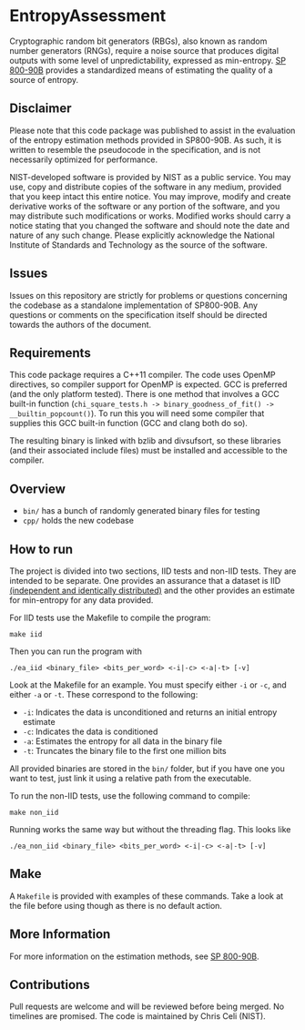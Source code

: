 # EntropyAssessment

Cryptographic random bit generators (RBGs), also known as random number generators (RNGs), require a noise source that produces digital outputs with some level of unpredictability, expressed as min-entropy. [SP 800-90B](https://nvlpubs.nist.gov/nistpubs/SpecialPublications/NIST.SP.800-90B.pdf) provides a standardized means of estimating the quality of a source of entropy.

## Disclaimer

Please note that this code package was published to assist in the evaluation of the entropy estimation methods provided in SP800-90B. As such, it is written to resemble the pseudocode in the specification, and is not necessarily optimized for performance.

NIST-developed software is provided by NIST as a public service. You may use, copy and distribute copies of the software in any medium, provided that you keep intact this entire notice. You may improve, modify and create derivative works of the software or any portion of the software, and you may distribute such modifications or works. Modified works should carry a notice stating that you changed the software and should note the date and nature of any such change. Please explicitly acknowledge the National Institute of Standards and Technology as the source of the software.

## Issues

Issues on this repository are strictly for problems or questions concerning the codebase as a standalone implementation of SP800-90B. Any questions or comments on the specification itself should be directed towards the authors of the document. 

## Requirements

This code package requires a C++11 compiler. The code uses OpenMP directives, so compiler support for OpenMP is expected. GCC is preferred (and the only platform tested). There is one method that involves a GCC built-in function (`chi_square_tests.h -> binary_goodness_of_fit() -> __builtin_popcount()`). To run this you will need some compiler that supplies this GCC built-in function (GCC and clang both do so).

The resulting binary is linked with bzlib and divsufsort, so these libraries (and their associated include files) must be installed and accessible to the compiler.

## Overview

* `bin/` has a bunch of randomly generated binary files for testing
* `cpp/` holds the new codebase

## How to run

The project is divided into two sections, IID tests and non-IID tests. They are intended to be separate. One provides an assurance that a dataset is IID [(independent and identically distributed)](https://en.wikipedia.org/wiki/Independent_and_identically_distributed_random_variables) and the other provides an estimate for min-entropy for any data provided. 

For IID tests use the Makefile to compile the program:

    make iid

Then you can run the program with

    ./ea_iid <binary_file> <bits_per_word> <-i|-c> <-a|-t> [-v]

Look at the Makefile for an example. You must specify either `-i` or `-c`, and either `-a` or `-t`. These correspond to the following:

* `-i`: Indicates the data is unconditioned and returns an initial entropy estimate
* `-c`: Indicates the data is conditioned
* `-a`: Estimates the entropy for all data in the binary file
* `-t`: Truncates the binary file to the first one million bits

All provided binaries are stored in the `bin/` folder, but if you have one you want to test, just link it using a relative path from the executable.

To run the non-IID tests, use the following command to compile:

    make non_iid

Running works the same way but without the threading flag. This looks like

	./ea_non_iid <binary_file> <bits_per_word> <-i|-c> <-a|-t> [-v]

## Make

A `Makefile` is provided with examples of these commands. Take a look at the file before using though as there is no default action.

## More Information

For more information on the estimation methods, see [SP 800-90B](https://nvlpubs.nist.gov/nistpubs/SpecialPublications/NIST.SP.800-90B.pdf).

## Contributions

Pull requests are welcome and will be reviewed before being merged. No timelines are promised. The code is maintained by Chris Celi (NIST).
